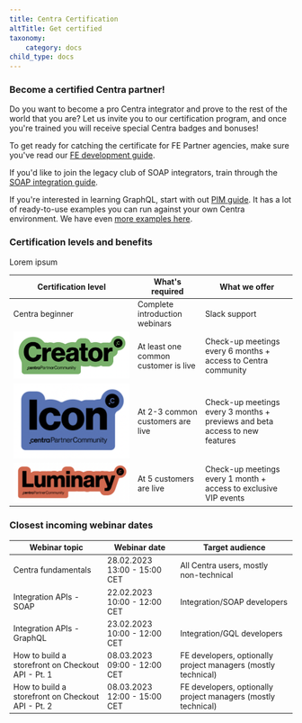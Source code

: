 ```yaml
---
title: Centra Certification
altTitle: Get certified
taxonomy:
    category: docs
child_type: docs
---
```


### Become a certified Centra partner!

Do you want to become a pro Centra integrator and prove to the rest of the world that you are? Let us invite you to our certification program, and once you're trained you will receive special Centra badges and bonuses!

To get ready for catching the certificate for FE Partner agencies, make sure you've read our [FE development guide](/fe-development/fe-elements).

If you'd like to join the legacy club of SOAP integrators, train through the [SOAP integration guide](/guides/erp-integration).

If you're interested in learning GraphQL, start with out [PIM guide](/guides/pim-gql-integration). It has a lot of ready-to-use examples you can run against your own Centra environment. We have even [more examples here](/api-references/graphql-integration-api/examples).

### Certification levels and benefits

Lorem ipsum

| **Certification level** | **What's required** | **What we offer** |
| --- | --- | --- |
| Centra beginner | Complete introduction webinars | Slack support |
| ![](cert-lvl-1.png) | At least one common customer is live | Check-up meetings every 6 months + access to Centra community |
| ![](cert-lvl-2.png) | At 2-3 common customers are live | Check-up meetings every 3 months + previews and beta access to new features |
| ![](cert-lvl-3.png) | At 5 customers are live | Check-up meetings every 1 month + access to exclusive VIP events |

### Closest incoming webinar dates

| Webinar topic | Webinar date | Target audience |
| --- | --- | --- |
| Centra fundamentals | 28.02.2023 13:00 - 15:00 CET | All Centra users, mostly non-technical |
| Integration APIs - SOAP | 22.02.2023 10:00 - 12:00 CET | Integration/SOAP developers |
| Integration APIs - GraphQL | 23.02.2023 10:00 - 12:00 CET | Integration/GQL developers |
| How to build a storefront on Checkout API - Pt. 1 | 08.03.2023 09:00 - 12:00 CET | FE developers, optionally project managers (mostly technical) |
| How to build a storefront on Checkout API - Pt. 2 | 08.03.2023 12:00 - 15:00 CET | FE developers, optionally project managers (mostly technical) |
